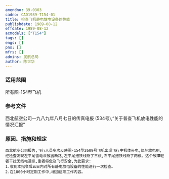 ```yaml
---
amendno: 39-0303  
cadno: CAD1989-T154-01  
title: 检查飞机静电放电设备的性能  
publishdate: 1989-08-12  
effdate: 1989-08-12  
acmodels: ["T154"]  
tags: []  
engs: []  
pns: []  
mfrs: []  
admins: 民航总局  
author: 陈世华  
---
```

  
### 适用范围  
所有图-154型飞机  
  
<!--more-->  
### 参考文件  
西北航空公司一九八九年八月七日的传真电报 (534号),“关于普查飞机放电性能的情况汇报”  
  
### 原因、措施和规定  
    西北航空公司报告,飞行人员多次反映图-154型2609号飞机出现飞行中机体带电,烧坏放电刷,经检查发现左平尾雷电泄放器断路,左平尾搭铁线断了三根,右平尾搭铁线断了两根。这个故障轻者干扰无线电通讯,重者将危及飞行安全,为此要求:  
    1.收到本指令后五日内对所有静电放电设备的性能进行一次检查。  
    2.在1800小时定期工作中,增加这项工作内容。  
